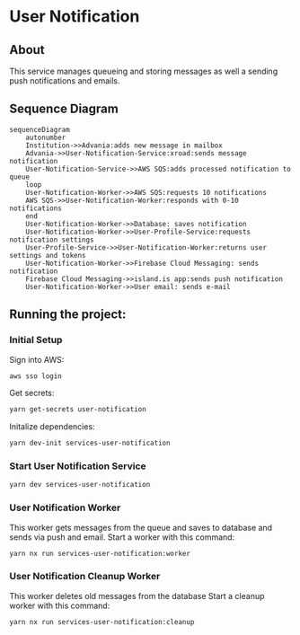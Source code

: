 # User Notification

## About

This service manages queueing and storing messages as well a sending push notifications and emails.

## Sequence Diagram

```mermaid
sequenceDiagram
    autonumber
    Institution->>Advania:adds new message in mailbox
    Advania->>User-Notification-Service:xroad:sends message notification
    User-Notification-Service->>AWS SQS:adds processed notification to queue
    loop
    User-Notification-Worker->>AWS SQS:requests 10 notifications
    AWS SQS->>User-Notification-Worker:responds with 0-10 notifications
    end
    User-Notification-Worker->>Database: saves notification
    User-Notification-Worker->>User-Profile-Service:requests notification settings
    User-Profile-Service->>User-Notification-Worker:returns user settings and tokens
    User-Notification-Worker->>Firebase Cloud Messaging: sends notification
    Firebase Cloud Messaging->>island.is app:sends push notification
    User-Notification-Worker->>User email: sends e-mail
```

## Running the project:

### Initial Setup

Sign into AWS:

```sh
aws sso login
```

Get secrets:
```sh
yarn get-secrets user-notification
```

Initalize dependencies:

```sh
yarn dev-init services-user-notification
```

### Start User Notification Service
```sh
yarn dev services-user-notification
```

### User Notification Worker

This worker gets messages from the queue and saves to database and sends via push and email.
Start a worker with this command:

```sh
yarn nx run services-user-notification:worker
```

### User Notification Cleanup Worker

This worker deletes old messages from the database
Start a cleanup worker with this command:

```sh
yarn nx run services-user-notification:cleanup
```
